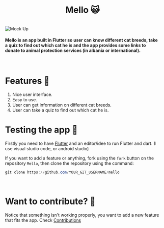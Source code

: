 <h1 align="center">Mello 😺</h1>
<br>

<img src="assets/images/mockup.png" align="center" alt="Mock Up">

<br>

#### Mello is an app built in Flutter so user can know different cat breeds, take a quiz to find out which cat he is and the app provides some links to donate to animal protection services (in albania or international).

<br>

<h1>Features 🍁</h1>

1) Nice user interface.
2) Easy to use.
3) User can get information on different cat breeds.
4) User can take a quiz to find out which cat he is.


<h1> Testing the app 📱</h1>
Firstly you need to have <a href="https://flutter.dev/">Flutter</a> and an editor/idee to run Flutter and dart. (I use visual studio code, or android studio)

If you want to add a feature or anything, fork using the ```fork``` button on the repository ```Mello```, then clone the repository using the command:

```Powershell
git clone https://github.com/YOUR_GIT_USERNAME/mello 
```

<br>
<h1> Want to contribute? 🤔 </h1>

Notice that something isn't working properly, you want to add a new feature that fits the app. Check [Contributions](Contribution.md)

<br>


